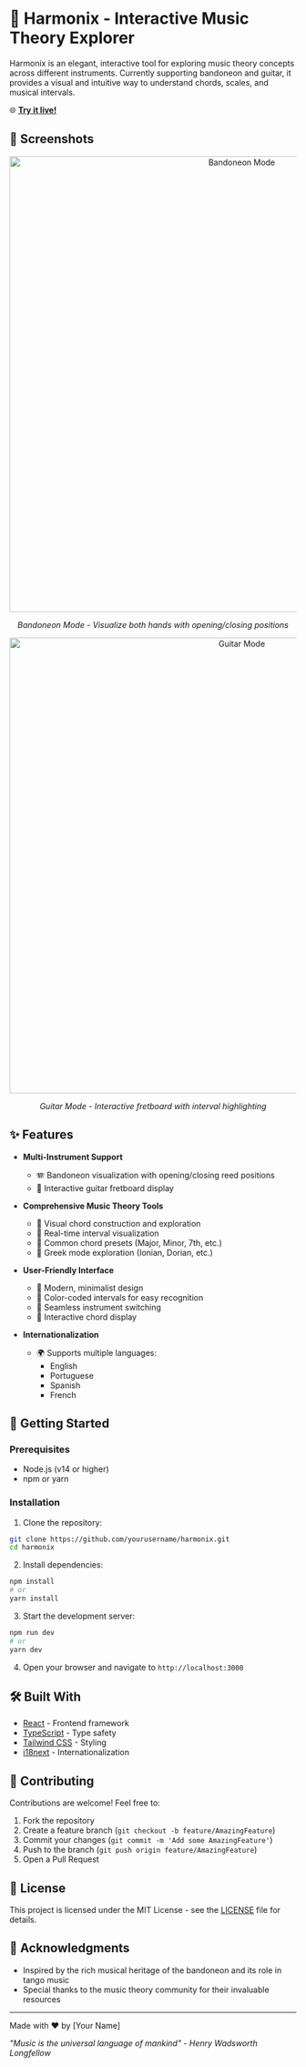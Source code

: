 # 🎵 Harmonix - Interactive Music Theory Explorer

Harmonix is an elegant, interactive tool for exploring music theory concepts across different instruments. Currently supporting bandoneon and guitar, it provides a visual and intuitive way to understand chords, scales, and musical intervals.

🌐 **[Try it live!](https://joaocarabetta.github.io/harmonix)**

## 📸 Screenshots

<div align="center">
  <img src="docs/images/bandoneon-mode.png" alt="Bandoneon Mode" width="800"/>
  <p><em>Bandoneon Mode - Visualize both hands with opening/closing positions</em></p>
  
  <img src="docs/images/guitar-mode.png" alt="Guitar Mode" width="800"/>
  <p><em>Guitar Mode - Interactive fretboard with interval highlighting</em></p>
</div>

## ✨ Features

- **Multi-Instrument Support**
  - 🪗 Bandoneon visualization with opening/closing reed positions
  - 🎸 Interactive guitar fretboard display

- **Comprehensive Music Theory Tools**
  - 🎼 Visual chord construction and exploration
  - 🔄 Real-time interval visualization
  - 🎹 Common chord presets (Major, Minor, 7th, etc.)
  - 🎵 Greek mode exploration (Ionian, Dorian, etc.)

- **User-Friendly Interface**
  - 💫 Modern, minimalist design
  - 🎨 Color-coded intervals for easy recognition
  - 🔄 Seamless instrument switching
  - 🌈 Interactive chord display

- **Internationalization**
  - 🌍 Supports multiple languages:
    - English
    - Portuguese
    - Spanish
    - French

## 🚀 Getting Started

### Prerequisites

- Node.js (v14 or higher)
- npm or yarn

### Installation

1. Clone the repository:
```bash
git clone https://github.com/yourusername/harmonix.git
cd harmonix
```

2. Install dependencies:
```bash
npm install
# or
yarn install
```

3. Start the development server:
```bash
npm run dev
# or
yarn dev
```

4. Open your browser and navigate to `http://localhost:3000`

## 🛠️ Built With

- [React](https://reactjs.org/) - Frontend framework
- [TypeScript](https://www.typescriptlang.org/) - Type safety
- [Tailwind CSS](https://tailwindcss.com/) - Styling
- [i18next](https://www.i18next.com/) - Internationalization

## 🤝 Contributing

Contributions are welcome! Feel free to:

1. Fork the repository
2. Create a feature branch (`git checkout -b feature/AmazingFeature`)
3. Commit your changes (`git commit -m 'Add some AmazingFeature'`)
4. Push to the branch (`git push origin feature/AmazingFeature`)
5. Open a Pull Request

## 📝 License

This project is licensed under the MIT License - see the [LICENSE](LICENSE) file for details.

## 🙏 Acknowledgments

- Inspired by the rich musical heritage of the bandoneon and its role in tango music
- Special thanks to the music theory community for their invaluable resources

---

Made with ♥ by [Your Name]

*"Music is the universal language of mankind" - Henry Wadsworth Longfellow*
